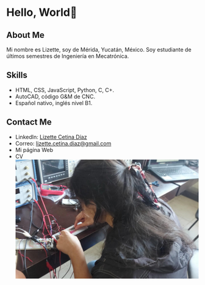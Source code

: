 # Hello, World👋

 ## About Me 
 Mi nombre es Lizette, soy de Mérida, Yucatán, México.
 Soy estudiante de últimos semestres de Ingeniería en Mecatrónica. 
 ## Skills
- HTML, CSS, JavaScript, Python, C, C+.
- AutoCAD, código G&M de CNC.
- Español nativo, inglés nivel B1.
 ## Contact Me
 - LinkedIn: [Lizette Cetina Díaz](https://www.linkedin.com/in/lizette-cetina-d%C3%ADaz-a2285b310/)
 - Correo: lizette.cetina.diaz@gmail.com
 - Mi página Web
 - CV
![Yo](fotogithub.jpeg)
